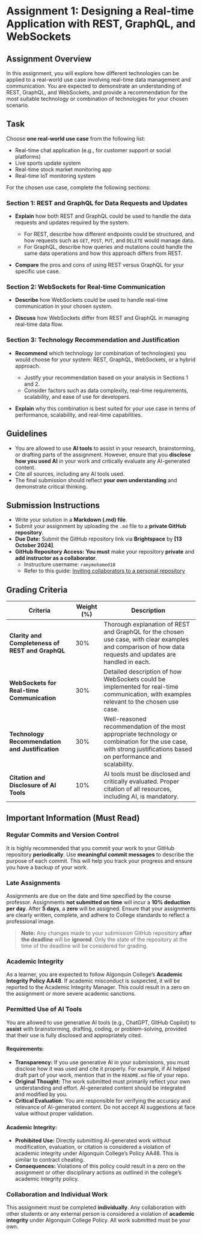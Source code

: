 # Assignment 1: Designing a Real-time Application with REST, GraphQL, and WebSockets

## Assignment Overview
In this assignment, you will explore how different technologies can be applied to a real-world use case involving real-time data management and communication. You are expected to demonstrate an understanding of REST, GraphQL, and WebSockets, and provide a recommendation for the most suitable technology or combination of technologies for your chosen scenario.

## Task
Choose **one real-world use case** from the following list:
- Real-time chat application (e.g., for customer support or social platforms)
- Live sports update system
- Real-time stock market monitoring app
- Real-time IoT monitoring system

For the chosen use case, complete the following sections:

### Section 1: REST and GraphQL for Data Requests and Updates
- **Explain** how both REST and GraphQL could be used to handle the data requests and updates required by the system.
    - For REST, describe how different endpoints could be structured, and how requests such as `GET`, `POST`, `PUT`, and `DELETE` would manage data.
    - For GraphQL, describe how queries and mutations could handle the same data operations and how this approach differs from REST.

- **Compare** the pros and cons of using REST versus GraphQL for your specific use case.

### Section 2: WebSockets for Real-time Communication
- **Describe** how WebSockets could be used to handle real-time communication in your chosen system.


- **Discuss** how WebSockets differ from REST and GraphQL in managing real-time data flow.

### Section 3: Technology Recommendation and Justification
- **Recommend** which technology (or combination of technologies) you would choose for your system: REST, GraphQL, WebSockets, or a hybrid approach.
    - Justify your recommendation based on your analysis in Sections 1 and 2.
    - Consider factors such as data complexity, real-time requirements, scalability, and ease of use for developers.

- **Explain** why this combination is best suited for your use case in terms of performance, scalability, and real-time capabilities.

## Guidelines
- You are allowed to use **AI tools** to assist in your research, brainstorming, or drafting parts of the assignment. However, ensure that you **disclose how you used AI** in your work and critically evaluate any AI-generated content.
- Cite all sources, including any AI tools used.
- The final submission should reflect **your own understanding** and demonstrate critical thinking.

## Submission Instructions
- Write your solution in a **Markdown (.md) file**.
- Submit your assignment by uploading the `.md` file to a **private GitHub repository**.
- **Due Date:** Submit the GitHub repository link via **Brightspace** by **[13 October 2024]**.
- **GitHub Repository Access:** **You must** make your repository **private** and **add instructor as a collaborator**.
  - Instructure username: `ramymohamed10`
  - Refer to this guide: [Inviting collaborators to a personal repository](https://docs.github.com/en/enterprise-server@3.10/account-and-profile/setting-up-and-managing-your-personal-account-on-github/managing-access-to-your-personal-repositories/inviting-collaborators-to-a-personal-repository
  )

## Grading Criteria

| **Criteria**                                  | **Weight (%)** | **Description**                                                                                                                                                  |
|-----------------------------------------------|----------------|------------------------------------------------------------------------------------------------------------------------------------------------------------------|
| **Clarity and Completeness of REST and GraphQL** | 30%            | Thorough explanation of REST and GraphQL for the chosen use case, with clear examples and comparison of how data requests and updates are handled in each.        |
| **WebSockets for Real-time Communication**    | 30%            | Detailed description of how WebSockets could be implemented for real-time communication, with examples relevant to the chosen use case.                           |
| **Technology Recommendation and Justification**| 30%            | Well-reasoned recommendation of the most appropriate technology or combination for the use case, with strong justifications based on performance and scalability. |
| **Citation and Disclosure of AI Tools**       | 10%       | AI tools must be disclosed and critically evaluated. Proper citation of all resources, including AI, is mandatory.                                                |



## Important Information (Must Read)

### Regular Commits and Version Control
It is highly recommended that you commit your work to your GitHub repository **periodically**. Use **meaningful commit messages** to describe the purpose of each commit. This will help you track your progress and ensure you have a backup of your work.

### Late Assignments
Assignments are due on the date and time specified by the course professor. Assignments **not submitted on time** will incur a **10% deduction per day**. After **5 days**, a **zero** will be assigned. Ensure that your assignments are clearly written, complete, and adhere to College standards to reflect a professional image.
> **Note:** Any changes made to your submission GitHub repository **after the deadline** will be **ignored**. Only the state of the repository at the time of the deadline will be considered for grading.

### Academic Integrity
As a learner, you are expected to follow Algonquin College’s **Academic Integrity Policy AA48**. If academic misconduct is suspected, it will be reported to the Academic Integrity Manager. This could result in a zero on the assignment or more severe academic sanctions.

### Permitted Use of AI Tools
You are allowed to use generative AI tools (e.g., ChatGPT, GitHub Copilot) to **assist** with brainstorming, drafting, coding, or problem-solving, provided that their use is fully disclosed and appropriately cited.

#### Requirements:
- **Transparency:** If you use generative AI in your submissions, you must disclose how it was used and cite it properly. For example, if AI helped draft part of your work, mention that in the `README.md` file of your repo.
- **Original Thought:** The work submitted must primarily reflect your own understanding and effort. AI-generated content should be integrated and modified by you.
- **Critical Evaluation:** You are responsible for verifying the accuracy and relevance of AI-generated content. Do not accept AI suggestions at face value without proper validation.

#### Academic Integrity:
- **Prohibited Use:** Directly submitting AI-generated work without modification, evaluation, or citation is considered a violation of academic integrity under Algonquin College’s Policy AA48. This is similar to contract cheating.
- **Consequences:** Violations of this policy could result in a zero on the assignment or other disciplinary actions as outlined in the college’s academic integrity policy.

### Collaboration and Individual Work
This assignment must be completed **individually**. Any collaboration with other students or any external person is considered a violation of **academic integrity** under Algonquin College Policy. All work submitted must be your own.